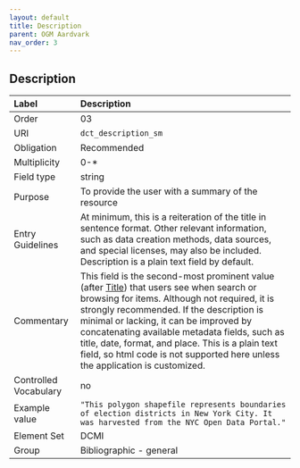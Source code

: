 ```yaml
---
layout: default
title: Description
parent: OGM Aardvark
nav_order: 3
---
```


## Description

| Label                 | Description             |
|:----------------------|:------------------------|
| Order                 | 03                      |
| URI                   | `dct_description_sm`    |
| Obligation            | Recommended             |
| Multiplicity          | 0-\*                    |
| Field type            | string                  |
| Purpose               | To provide the user with a summary of the resource |
| Entry Guidelines      | At minimum, this is a reiteration of the title in sentence format. Other relevant information, such as data creation methods, data sources, and special licenses, may also be included. Description is a plain text field by default. |
| Commentary            | This field is the second-most prominent value (after [Title](https://opengeometadata.github.io/docs/aardvarkSchema/title)) that users see when search or browsing for items. Although not required, it is strongly recommended. If the description is minimal or lacking, it can be improved by concatenating available metadata fields, such as title, date, format, and place. This is a plain text field, so html code is not supported here unless the application is customized. |
| Controlled Vocabulary | no                      |
| Example value         | `"This polygon shapefile represents boundaries of election districts in New York City. It was harvested from the NYC Open Data Portal."` |
| Element Set           | DCMI                    |
| Group                 | Bibliographic - general |
